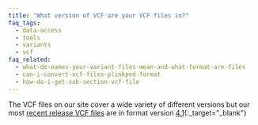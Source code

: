 ```yaml
---
title: "What version of VCF are your VCF files in?"
faq_tags:
  - data-access
  - tools
  - variants
  - vcf
faq_related:
  - what-do-names-your-variant-files-mean-and-what-format-are-files
  - can-i-convert-vcf-files-plinkped-format
  - how-do-i-get-sub-section-vcf-file
---
```

                    
The VCF files on our site cover a wide variety of different versions but our most [recent release VCF files](http://ftp.1000genomes.ebi.ac.uk/vol1/ftp/phase1/analysis_results/integrated_call_sets/) are in format version [4.1](/wiki/Analysis/Variant%20Call%20Format/vcf-variant-call-format-version-41){:_target="_blank"}

